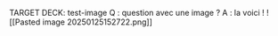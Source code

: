 
TARGET DECK: test-image 
Q : question avec une image ?
A : la voici ! 
![[Pasted image 20250125152722.png]]